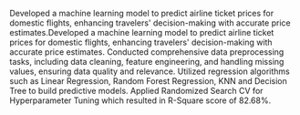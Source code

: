 Developed a machine learning model to predict airline ticket prices for domestic flights, enhancing travelers' decision-making with accurate price estimates.Developed a machine learning model to predict airline ticket prices for domestic flights, enhancing travelers' decision-making with accurate price estimates.
Conducted comprehensive data preprocessing tasks, including data cleaning, feature engineering, and handling missing values, ensuring data quality and relevance.
Utilized regression algorithms such as Linear Regression, Random Forest Regression, KNN and Decision Tree to build predictive models.
Applied Randomized Search CV for Hyperparameter Tuning which resulted in R-Square score of 82.68%.
